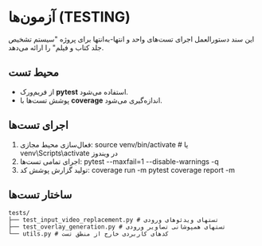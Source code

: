 # آزمون‌ها (TESTING)

این سند دستورالعمل اجرای تست‌های واحد و انتها-به‌انتها برای پروژه "سیستم تشخیص جلد کتاب و فیلم" را ارائه می‌دهد.

## محیط تست
- از فریم‌ورک **pytest** استفاده می‌شود.  
- پوشش تست‌ها با **coverage** اندازه‌گیری می‌شود.

## اجرای تست‌ها

1. فعال‌سازی محیط مجازی:
source venv/bin/activate # یا venv\Scripts\activate در ویندوز
2. اجرای تمامی تست‌ها:
pytest --maxfail=1 --disable-warnings -q
3. تولید گزارش پوشش کد:
coverage run -m pytest
coverage report -m

## ساختار تست‌ها
```
tests/
├── test_input_video_replacement.py # تستهای ویدئوهای ورودی
├── test_overlay_generation.py # تستهای همپوشانی تصاویر ورودی
└── utils.py # کدهای کاربردی خارج از منطق تست
```
